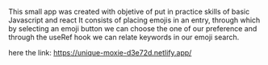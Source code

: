 This small app was created with objetive of put in practice skills of basic Javascript and react It consists of placing emojis in an entry, through which by selecting an emoji button we can choose the one of our preference and through the useRef hook we can relate keywords in our emoji search.

here the link: https://unique-moxie-d3e72d.netlify.app/